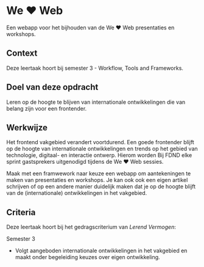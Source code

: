 
# We ♥ Web

Een webapp voor het bijhouden van de We ♥ Web presentaties en workshops. 

## Context

Deze leertaak hoort bij semester 3 - Workflow, Tools and Frameworks. 

## Doel van deze opdracht

Leren op de hoogte te blijven van internationale ontwikkelingen die van belang zijn voor een frontender.

## Werkwijze

Het frontend vakgebied verandert voortdurend. 
Een goede frontender blijft op de hoogte van internationale ontwikkelingen en trends op het gebied van technologie, digitaal- en interactie ontwerp. 
Hierom worden Bij FDND elke sprint gastsprekers uitgenodigd tijdens de We ♥ Web sessies. 

Maak met een framwework naar keuze een webapp om aantekeningen te maken van presentaties en workshops. 
Je kan ook ook een eigen artikel schrijven of op een andere manier duidelijk maken dat je op de hoogte blijft van de (internationale) ontwikkelingen in het vakgebied.

## Criteria

Deze leertaak hoort bij het gedragscriterium van _Lerend Vermogen_:

Semester 3
- Volgt aangeboden internationale ontwikkelingen in het vakgebied en maakt onder begeleiding keuzes over eigen ontwikkeling.

